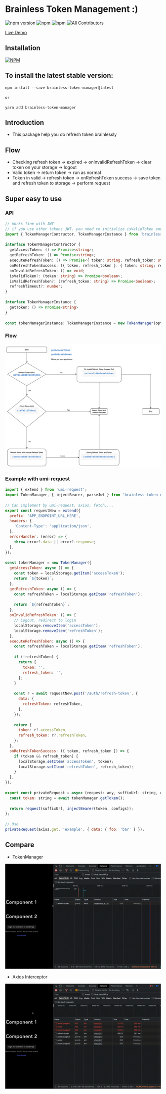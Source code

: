 # Brainless Token Management :)

[![npm version](https://badge.fury.io/js/brainless-token-manager.svg)](https://badge.fury.io/js/brainless-token-manager) [![npm](https://img.shields.io/npm/dt/brainless-token-manager.svg?logo=npm)](https://www.npmjs.com/package/brainless-token-manager) [![npm](https://img.shields.io/bundlephobia/minzip/brainless-token-manager)](https://www.npmjs.com/package/brainless-token-manager)
[![All Contributors](https://img.shields.io/badge/all_contributors-1-orange.svg)](#contributors-)

[Live Demo](https://reactjs-handle-refresh-token.vercel.app/)

## Installation

[![NPM](https://nodei.co/npm/brainless-token-manager.png?compact=true)](https://nodei.co/npm/brainless-token-manager/)

## To install the latest stable version:

```
npm install --save brainless-token-manager@latest

or

yarn add brainless-token-manager
```

## Introduction

- This package help you do refresh token brainlessly

## Flow

- Checking refresh token -> expired -> onInvalidRefreshToken -> clear token on your storage -> logout
- Valid token -> return token -> run as normal
- Token in valid -> refresh token -> onRefreshToken success -> save token and refresh token to storage -> perform request

## Super easy to use

### API

```typescript
// Works fine with JWT
// if you use other tokens JWT. you need to initialize isValidToken and isValidRefreshToken
import { TokenManagerContructor, TokenManagerInstance } from 'brainless-token-manager';

interface TokenManagerContructor {
  getAccessToken: () => Promise<string>;
  getRefreshToken: () => Promise<string>;
  executeRefreshToken: () => Promise<{ token: string; refresh_token: string }>;
  onRefreshTokenSuccess: ({ token, refresh_token }: { token: string; refresh_token: string }) => void;
  onInvalidRefreshToken: () => void;
  isValidToken?: (token: string) => Promise<boolean>;
  isValidRefreshToken?: (refresh_token: string) => Promise<boolean>;
  refreshTimeout?: number;
}

interface TokenManagerInstance {
  getToken: () => Promise<string>
}

const tokenManagerInstance: TokenManagerInstance = new TokenManager(options: TokenManagerContructor);
```

### Flow

![Demo](./img/image.png)

### Example with umi-request

```javascript
import { extend } from 'umi-request';
import TokenManager, { injectBearer, parseJwt } from 'brainless-token-manager';

// Can implement by umi-request, axios, fetch....
export const requestNew = extend({
  prefix: 'APP_ENDPOINT_URL_HERE',
  headers: {
    'Content-Type': 'application/json',
  },
  errorHandler: (error) => {
    throw error?.data || error?.response;
  },
});

const tokenManager = new TokenManager({
  getAccessToken: async () => {
    const token = localStorage.getItem('accessToken');
    return `${token}`;
  },
  getRefreshToken: async () => {
    const refreshToken = localStorage.getItem('refreshToken');

    return `${refreshToken}`;
  },
  onInvalidRefreshToken: () => {
    // Logout, redirect to login
    localStorage.removeItem('accessToken');
    localStorage.removeItem('refreshToken');
  },
  executeRefreshToken: async () => {
    const refreshToken = localStorage.getItem('refreshToken');

    if (!refreshToken) {
      return {
        token: '',
        refresh_token: '',
      };
    }

    const r = await requestNew.post('/auth/refresh-token', {
      data: {
        refreshToken: refreshToken,
      },
    });

    return {
      token: r?.accessToken,
      refresh_token: r?.refreshToken,
    };
  },
  onRefreshTokenSuccess: ({ token, refresh_token }) => {
    if (token && refresh_token) {
      localStorage.setItem('accessToken', token);
      localStorage.setItem('refreshToken', refresh_token);
    }
  },
});

export const privateRequest = async (request: any, suffixUrl: string, configs?: any) => {
  const token: string = await tokenManager.getToken();

  return request(suffixUrl, injectBearer(token, configs));
};

// Use
privateRequest(axios.get, 'example', { data: { foo: 'bar' } });
```

## Compare

- TokenManager

![Token manager](./assets/token-manager.gif)

- Axios Interceptor

![Token manager](./assets/axios.gif)
